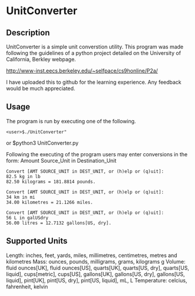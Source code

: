 # UnitConverter

## Description

UnitConverter is a simple unit converstion utility. This program was made following
the guidelines of a python project detailed on the University of California, Berkley
webpage.

http://www-inst.eecs.berkeley.edu/~selfpace/cs9honline/P2a/

I have uploaded this to github for the learning experience. Any feedback would be much
appreciated.

## Usage

The program is run by executing one of the following.

    <user>$./UnitConverter"
or 
    <user>$python3 UnitConverter.py

Following the executing of the program users may enter conversions in the form:
Amount Source_Unit in Destination_Unit

    Convert [AMT SOURCE_UNIT in DEST_UNIT, or (h)elp or (q)uit]:
    82.5 kg in lb
    82.50 kilograms = 181.8814 pounds.
    
    Convert [AMT SOURCE_UNIT in DEST_UNIT, or (h)elp or (q)uit]:
    34 km in mi
    34.00 kilometres = 21.1266 miles.
    
    Convert [AMT SOURCE_UNIT in DEST_UNIT, or (h)elp or (q)uit]:
    56 L in galUSdry
    56.00 litres = 12.7132 gallons[US, dry].

## Supported Units

Length: inches, feet, yards, miles, millimetres, centimetres, metres and kilometres
Mass: ounces, pounds, milligrams, grams, kilograms g
Volume: fluid ounces[UK], fluid ounces[US], quarts[UK],  quarts[US, dry], 
    quarts[US, liquid], cups[metric], cups[US], gallons[UK], gallons[US, dry],
    gallons[US, liquid], pint[UK], pint[US, dry], pint[US, liquid], mL, L
Temperature: celcius, fahrenheit, kelvin



